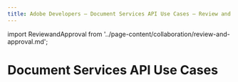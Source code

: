 ```yaml
---
title: Adobe Developers — Document Services API Use Cases — Review and Approval
---
```


import ReviewandApproval from '../page-content/collaboration/review-and-approval.md';


<Hero slots="heading" variant="fullwidth" theme="dark"  customLayout className="herobgImage" />

# Document Services API Use Cases

<MenuWrapperComponent  slots="content"  repeat="1" theme="lightest"/>

<ReviewandApproval />
